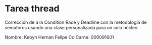 # Tarea thread
Corrección de a la Condition Race y Deadline con la metodología de semaforos usando una clase personalizada para un solo núcleo.

Nombre: Kebyn Hernan Felipe Co
Carne: 000091601
